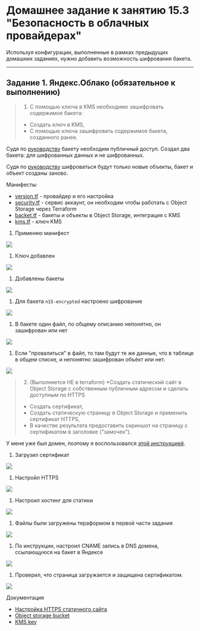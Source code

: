 # Домашнее задание к занятию 15.3 "Безопасность в облачных провайдерах"

Используя конфигурации, выполненные в рамках предыдущих домашних заданиях, нужно добавить возможность шифрования бакета.

---

## Задание 1. Яндекс.Облако (обязательное к выполнению)

> 1. С помощью ключа в KMS необходимо зашифровать содержимое бакета:
>
> - Создать ключ в KMS,
> - С помощью ключа зашифровать содержимое бакета, созданного ранее.

Судя по [руководству](https://cloud.yandex.ru/docs/storage/concepts/hosting) бакету необходим публичный доступ. Создал два бакета: для шифрованных данных и не шифрованных.

Судя по [руководству](https://cloud.yandex.ru/docs/storage/tutorials/server-side-encryption) шифроваться будут только новые объекты, бакет и объект созданы заново.

Манифесты:
- [version.tf](./15.3/terraform/version.tf) - провайдер и его настройка
- [security.tf](./15.3/terraform/security.tf) - сервис аккаунт, он необходим чтобы работать с Object Storage через Terraform
- [backet.tf](./15.3/terraform/backet.tf) - бакеты и объекты в Object Storage, интеграция с KMS
- [kms.tf](./15.3/terraform/kms.tf) - ключ KMS

1. Применяю манифест

![](./15.3/img/1.1.png)

1. Ключ добавлен

![](./15.3/img/1.2.png)

1. Добавлены бакеты

![](./15.3/img/1.3.png)

1. Для бакета `n15-encrypted` настроено шифрование

![](./15.3/img/1.4.png)

1. В бакете один файл, по общему описанию непонятно, он зашифрован или нет

![](./15.3/img/1.5.png)

1. Если "провалиться" в файл, то там будут те же данные, что в таблице в общем списке, и непонятно зашифрован объёкт или нет.

![](./15.3/img/1.6.png)


> 2. (Выполняется НЕ в terraform) *Создать статический сайт в Object Storage c собственным публичным адресом и сделать доступным по HTTPS
>
> - Создать сертификат,
> - Создать статическую страницу в Object Storage и применить сертификат HTTPS,
> - В качестве результата предоставить скриншот на страницу с сертификатом в заголовке ("замочек").

У меня уже был домен, поэтому я воспользовался [этой инструкцией](https://cloud.yandex.ru/docs/storage/operations/hosting/own-domain).

1. Загрузил сертификат

![](./15.3/img/2.1.png)

1. Настройл HTTPS

![](./15.3/img/2.2.png)

1. Настроил хостинг для статики

![](./15.3/img/2.3.png)

1. Файлы были загружены тераформом в первой части задания

![](./15.3/img/2.4.png)

1. По инструкции, настроил CNAME запись в DNS домена, ссылающуюся на бакет в Яндексе

![](./15.3/img/2.5.1.png)

1. Проверил, что страница загружается и защищена сертификатом.

![](./15.3/img/2.6.1.png)


Документация

- [Настройка HTTPS статичного сайта](https://cloud.yandex.ru/docs/storage/operations/hosting/certificate)
- [Object storage bucket](https://registry.terraform.io/providers/yandex-cloud/yandex/latest/docs/resources/storage_bucket)
- [KMS key](https://registry.terraform.io/providers/yandex-cloud/yandex/latest/docs/resources/kms_symmetric_key)

